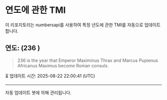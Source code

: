 
# 연도에 관한 TMI

이 리포지토리는 numbersapi를 사용하여 특정 년도에 관한 TMI를 자동으로 업데이트합니다.

## 연도: (236 )
> 236 is the year that Emperor Maximinus Thrax and Marcus Pupienus Africanus Maximus become Roman consuls.

⏳ 업데이트 시간: 2025-08-22 22:00:41 (UTC)

---
자동 업데이트 봇에 의해 관리됩니다.
